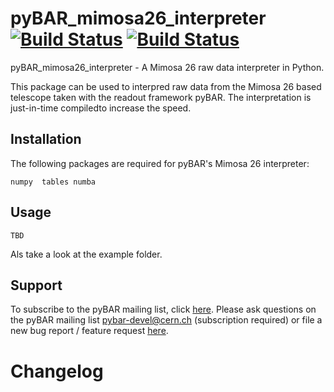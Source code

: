 
# pyBAR_mimosa26_interpreter [![Build Status](https://travis-ci.org/SiLab-Bonn/pyBAR_mimosa26_interpreter.svg?branch=master)](https://travis-ci.org/SiLab-Bonn/pyBAR_mimosa26_interpreter) [![Build Status](https://ci.appveyor.com/api/projects/status/github/SiLab-Bonn/pyBAR_mimosa26_interpreter?svg=true)](https://ci.appveyor.com/project/DavidLP/pyBAR_mimosa26_interpreter-71xwl)

pyBAR_mimosa26_interpreter - A Mimosa 26 raw data interpreter in Python.

This package can be used to interpred raw data from the Mimosa 26 based telescope taken with the readout framework pyBAR. The interpretation is just-in-time compiledto increase the speed.

## Installation

The following packages are required for pyBAR's Mimosa 26 interpreter:
  ```
  numpy  tables numba
  ```

## Usage
```
TBD
```

Als take a look at the example folder.
## Support

To subscribe to the pyBAR mailing list, click [here](https://e-groups.cern.ch/e-groups/EgroupsSubscription.do?egroupName=pybar-devel). Please ask questions on the pyBAR mailing list [pybar-devel@cern.ch](mailto:pybar-devel@cern.ch?subject=bug%20report%20%2F%20feature%20request) (subscription required) or file a new bug report / feature request [here](https://github.com/SiLab-Bonn/pyBAR_fei4_interpreter/issues/new).

# Changelog
